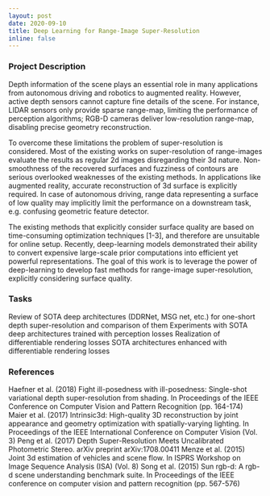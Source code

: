 ```yaml
---
layout: post
date: 2020-09-10
title: Deep Learning for Range-Image Super-Resolution
inline: false
---
```


### Project Description
Depth information of the scene plays an essential role in many applications from autonomous driving and robotics to augmented reality. However, active depth sensors cannot capture fine details of the scene. For instance, LIDAR sensors only provide sparse range-map, limiting the performance of perception algorithms; RGB-D cameras deliver low-resolution range-map, disabling precise geometry reconstruction. 

To overcome these limitations the problem of super-resolution is considered. Most of the existing works on super-resolution of range-images evaluate the results as regular 2d images disregarding their 3d nature. Non-smoothness of the recovered surfaces and fuzziness of contours are serious overlooked weaknesses of the existing methods. In applications like augmented reality, accurate reconstruction of 3d surface is explicitly required. In case of autonomous driving, range data representing a surface of low quality may implicitly limit the performance on a downstream task, e.g. confusing geometric feature detector. 

The existing methods that explicitly consider surface quality are based on time-consuming optimization techniques [1-3], and therefore are unsuitable for online setup. Recently, deep-learning models demonstrated their ability to convert expensive large-scale prior computations into efficient yet powerful representations. The goal of this work is to leverage the power of deep-learning to develop fast methods for range-image super-resolution, explicitly considering surface quality.

### Tasks
Review of SOTA deep architectures (DDRNet, MSG net, etc.) for one-short depth super-resolution and comparison of them
Experiments with SOTA deep architectures trained with perception losses
Realization of differentiable rendering losses
SOTA architectures enhanced with differentiable rendering losses

### References
Haefner et al. (2018) Fight ill-posedness with ill-posedness: Single-shot variational depth super-resolution from shading. In Proceedings of the IEEE Conference on Computer Vision and Pattern Recognition (pp. 164-174)
Maier et al. (2017) Intrinsic3d: High-quality 3D reconstruction by joint appearance and geometry optimization with spatially-varying lighting. In Proceedings of the IEEE International Conference on Computer Vision (Vol. 3)
Peng et al. (2017) Depth Super-Resolution Meets Uncalibrated Photometric Stereo. arXiv preprint arXiv:1708.00411
Menze et al. (2015) Joint 3d estimation of vehicles and scene flow. In ISPRS Workshop on Image Sequence Analysis (ISA) (Vol. 8)
Song et al. (2015) Sun rgb-d: A rgb-d scene understanding benchmark suite. In Proceedings of the IEEE conference on computer vision and pattern recognition (pp. 567-576)